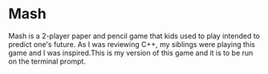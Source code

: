 # Mash

Mash is a 2-player paper and pencil game that kids used to play intended to predict one's future. 
As I was reviewing C++, my siblings were playing this game and I was inspired.This is my version
of this game and it is to be run on the terminal prompt.
